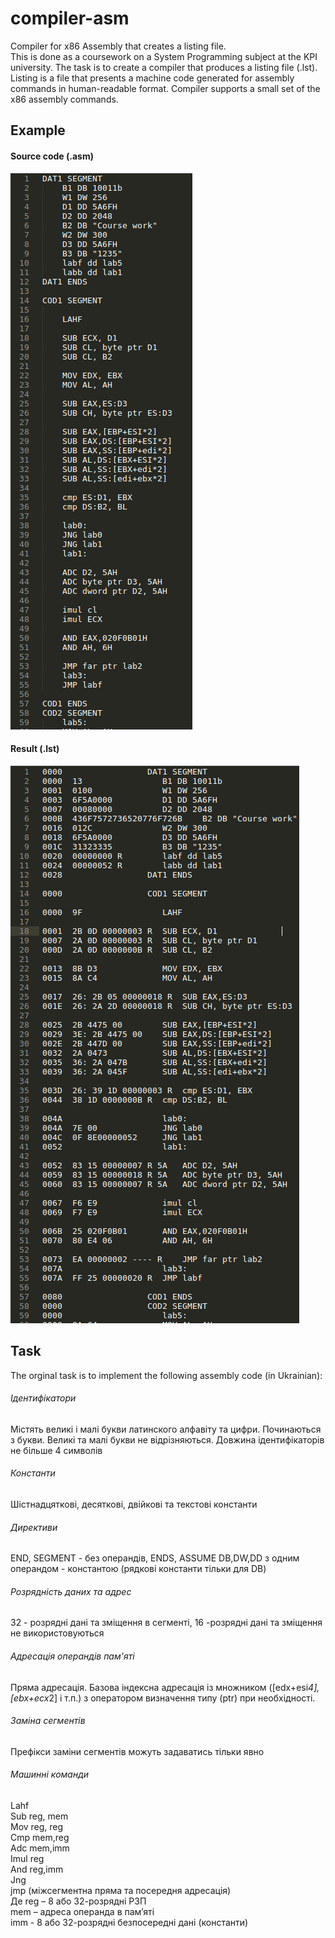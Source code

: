 # compiler-asm
Compiler for x86 Assembly that creates a listing file.<br>
This is done as a coursework on a System Programming subject at the KPI university.
The task is to create a compiler that produces a listing file (.lst).<br>
Listing is a file that presents a machine code generated for assembly commands in human-readable format.
Compiler supports a small set of the x86 assembly commands.

## Example
#### Source code (.asm)
![alt source](/materials/img/asm.png)
#### Result (.lst)
![alt result](/materials/img/listing.png)
## Task
The orginal task is to implement the following assembly code (in Ukrainian):

###### Ідентифікатори
Містять великі і малі букви латинского алфавіту та цифри. Починаються з букви. 
Великі та малі букви не відрізняються. Довжина ідентифікаторів не більше 4 символів

###### Константи
Шістнадцяткові, десяткові, двійкові та текстові константи

###### Директиви
END, SEGMENT - без операндів, ENDS, ASSUME
DB,DW,DD з одним операндом - константою (рядкові константи тільки для DB)

###### Розрядність даних та адрес
32 - розрядні дані та зміщення в сегменті, 16 -розрядні дані та зміщення не використовуються

###### Адресація операндів пам'яті
Пряма адресація.
Базова індексна адресація із множником ([edx+esi*4],[ebx+ecx*2] і т.п.) з оператором визначення типу (ptr) при необхідності.

###### Заміна сегментів
Префікси заміни сегментів можуть задаватись тільки явно

###### Машинні команди
Lahf<br>
Sub reg, mem<br>
Mov reg, reg<br>
Cmp mem,reg<br>
Adc mem,imm<br>
Imul reg<br>
And reg,imm<br>
Jng<br>
jmp (міжсегментна пряма та посередня адресація)<br>
Де reg – 8 або 32-розрядні РЗП<br>
mem – адреса операнда в пам’яті<br>
imm - 8 або 32-розрядні безпосередні дані (константи)<br>

